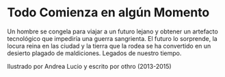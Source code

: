 Todo Comienza en algún Momento
===

Un hombre se congela para viajar a un futuro lejano y obtener un artefacto tecnológico que impediría una guerra sangrienta.
El futuro lo sorprende, la locura reina en las ciudad y la tierra que la rodea se ha convertido en un desierto plagado de maldiciones. Legados de nuestro tiempo. 

Ilustrado por Andrea Lucio y escrito por othro
(2013-2015)
